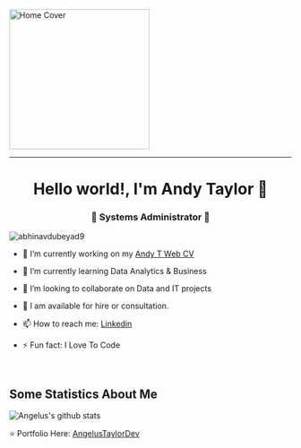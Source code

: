 <!--
**AngelusTaylorDev/AngelusTaylorDev** is a ✨ _special_ ✨ repository because its `README.md` (this file) appears on your GitHub profile.

Here are some ideas to get you started:

- 🔭 I’m currently working on ...
- 🌱 I’m currently learning ...
- 👯 I’m looking to collaborate on ...
- 🤔 I’m looking for help with ...
- 💬 Ask me about ...
- 📫 How to reach me: ...
- 😄 Pronouns: ...
- ⚡ Fun fact: ...
-->

<link rel="stylesheet" href="https://use.fontawesome.com/releases/v5.15.4/css/all.css" integrity="sha384-DyZ88mC6Up2uqS4h/KRgHuoeGwBcD4Ng9SiP4dIRy0EXTlnuz47vAwmeGwVChigm" crossorigin="anonymous">

<img src="https://media-exp1.licdn.com/dms/image/C4E16AQEvA7i4vrofIg/profile-displaybackgroundimage-shrink_350_1400/0/1652060020670?e=1658966400&v=beta&t=w9DlcrnfqGZIf6vG-hZWyl7lqPOs2sXgH4BB3bJYmhk" height="250" alt="Home Cover">

<hr>
<h1 align="center"> Hello world!, I'm Andy Taylor 👋 </h1>
<h3 align="center">🚀 Systems Administrator 🚀</h3>

<p align="left"> <img src="https://komarev.com/ghpvc/?username=abhinavdubeyad9" alt="abhinavdubeyad9" /> </p>

- 🔭 I’m currently working on my <a href="https://andyct.net/">Andy T Web CV</a>
- 🌱 I’m currently learning Data Analytics & Business 
- 👯 I’m looking to collaborate on Data and IT projects
- 💬 I am available for hire or consultation.
- 📫 How to reach me: <a href="https://www.linkedin.com/in/andytaylor3000">Linkedin</a>

- ⚡ Fun fact: I Love To Code <i class="fas fa-code" style="width: 10px;"></i>

<br/>

## Some Statistics About Me
![Angelus's github stats](https://github-readme-stats.vercel.app/api?username=AngelusTaylorDev&&show_icons=true&title_color=ffffff&icon_color=bb2acf&text_color=daf7dc&bg_color=151515)<br>

⭐️ Portfolio Here: [AngelusTaylorDev](https://www.angelustdev.com/)
